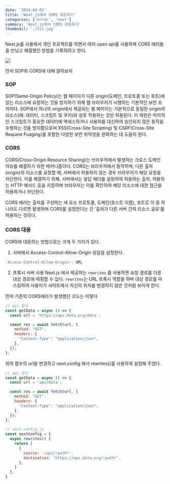 ```yaml
---
date: '2024-04-01'
title: 'Next.js에서 CORS 대응하기'
categories: ['error', 'next']
summary: 'Next.js에서 CORS 대응하기'
thumbnail: './til.jpg'
---
```

Next.js를 사용해서 개인 프로젝트를 하면서 여러 open api를 사용하며 CORS 에러들을 만났고 해결했던 방법을 기록하려고 한다.

![](../static/cors.png)

먼저 SOP와 CORS에 대해 알아보자

### SOP
SOP(Same-Origin Policy)는 웹 페이지가 다른 origin(도메인, 프로토콜 또는 포트)에 있는 리소스에 요청하는 것을 방지하기 위해 웹 브라우저가 시행하는 기본적인 보안 조치이다. SOP에서 하나의 origin에서 제공되는 웹 페이지는 기본적으로 동일한 origin의 리소스(예: 데이터, 스크립트 및 쿠키)와 상호 작용하는 것만 허용된다. 이 제한은 악의적인 스크립트가 중요한 데이터에 액세스하거나 사용자를 대신하여 승인되지 않은 동작을 수행하는 것을 방지함으로써 XSS(Cross-Site Scripting) 및 CSRF(Cross-Site Request Fuaging)를 포함한 다양한 보안 취약성을 완화하는 데 도움이 된다.

### CORS
CORS(Cross-Origin Resource Sharing)는 브라우저에서 발생하는 크로스 도메인 이슈를 해결하기 위한 메커니즘이다. CORS는 브라우저에서 동작하며, 다른 출처(origin)의 리소스를 요청할 때, 서버에서 허용하지 않는 경우 브라우저가 해당 요청을 차단한다. 이를 해결하기 위해, 서버에서는 응답 헤더를 설정하여 허용하는 출처, 허용하는 HTTP 메서드 등을 지정하며 브라우저는 이를 확인하여 해당 리소스에 대한 접근을 허용하거나 차단한다.

CORS 에러는 출처를 구성하는 세 요소 프로토콜, 도메인(호스트 이름), 포트로 이 중 하나라도 다르면 발생하며 CORS를 설정한다는 건 ‘출처가 다른 서버 간의 리소스 공유’를 허용하는 것이다.

### CORS 대응
CORS에 대응하는 방법으로는 크게 두 가지가 있다.

1. 서버에서 Access-Control-Allow-Origin 응답을 설정한다.
```js
'Access-Control-Allow-Origin': URL
```

2. 프록시 서버 사용
Next.js 에서 제공하는 `rewrites` 를 사용하면  요청 경로를 다른 대상 경로에 매핑할 수 있다.
`rewrites`는 URL 프록시 역할을 하며 대상 경로를 마스킹하여 사용자가 사이트에서 자신의 위치를 변경하지 않은 것처럼 보이게 한다.

먼저 기존의 CORS에러가 발생했던 코드는 이렇다.

```js
// api 함수
const getData = async () => {
  const url = 'https://api.data.org/data';

  const res = await fetch(url, {
    method: "GET",
    headers: {
      "Content-Type": "application/json",
    },
  });
};
```

위의 함수의 url을 변경하고 next.config 에서 rewrites()를 사용하여 설정해 주었다.

```js
// api 함수
const getData = async () => {
  const url = 'api/data';

  const res = await fetch(url, {
    method: "GET",
    headers: {
      "Content-Type": "application/json",
    },
  });
};

// next.config.js
const nextConfig = {
  async rewrites() {
    return [
      {
        source: '/api/:path*',
        destination: 'https://api.data.org/:path*',
      },
    ]
  },
}
```